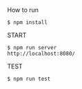 How to run
```
$ npm install
```

START
```
$ npm run server
http://localhost:8080/
```

TEST
```
$ npm run test
```